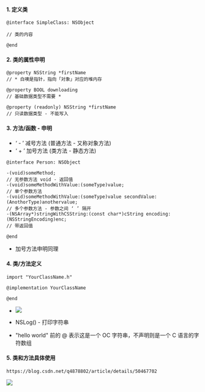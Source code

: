 #### 1. 定义类

```
@interface SimpleClass: NSObject

// 类的内容

@end
```





#### 2. 类的属性申明

```
@property NSString *firstName
// * 白噢是指针，指向「对象」对应的堆内存

@property BOOL downloading
// 基础数据类型不需要 *

@property (readonly) NSString *firstName
// 只读数据类型 - 不能写入
```





#### 3. 方法/函数 - 申明

- ‘ - ’  减号方法 (普通方法 - 又称对象方法)
- ‘ + ’ 加号方法 (类方法 - 静态方法)

```
@interface Person: NSObject

-(void)someMethod;
// 无参数方法 void - 返回值
-(void)someMethodWithValue:(someType)value;
// 单个参数方法
-(void)someMethodWithValue:(someType)value secondValue:(AnothorType)anothervalue;
// 多个参数方法 - 参数之间 ‘ ’ 隔开
-(NSArray*)stringWithCSString:(const char*)cString encoding:(NSStringEncoding)enc;
// 带返回值

@end
```

- 加号方法申明同理



#### 4. 类/方法定义

```
import "YourClassName.h"

@implementation YourClassName

@end
```

- ![](https://user-gold-cdn.xitu.io/2020/5/22/1723a609730abd19?w=990&h=486&f=png&s=95906)

- NSLog() - 打印字符串

- "hello world" 前的 @ 表示这是一个 OC 字符串，不声明则是一个 C 语言的字符数组



#### 5. 类和方法具体使用

```
https://blog.csdn.net/q4878802/article/details/50467702
```

![](https://user-gold-cdn.xitu.io/2020/5/22/1723a7b6396a787b?w=948&h=690&f=png&s=409296)